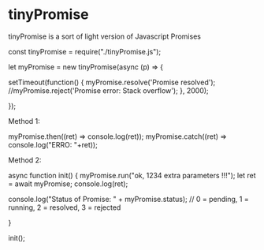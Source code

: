 # tinyPromise
tinyPromise is a sort of light version of Javascript Promises

const tinyPromise = require("./tinyPromise.js");

let myPromise = new tinyPromise(async (p) => { 

  setTimeout(function() {
     myPromise.resolve('Promise resolved');
     //myPromise.reject('Promise error: Stack overflow');
  }, 2000);


});



Method 1:

myPromise.then((ret) => console.log(ret));
myPromise.catch((ret) => console.log("ERRO: "+ret));


Method 2:

async function init() {
   myPromise.run("ok, 1234 extra parameters !!!");
   let ret = await myPromise;
   console.log(ret);

   console.log("Status of Promise: " + myPromise.status);   // 0 = pending, 1 = running, 2 = resolved, 3 = rejected
   
}

init();
